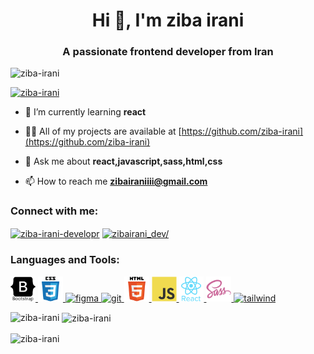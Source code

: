 <h1 align="center">Hi 👋, I'm ziba irani</h1>
<h3 align="center">A passionate frontend developer from Iran</h3>

<p align="left"> <img src="https://komarev.com/ghpvc/?username=ziba-irani&label=Profile%20views&color=0e75b6&style=flat" alt="ziba-irani" /> </p>

<p align="left"> <a href="https://github.com/ryo-ma/github-profile-trophy"><img src="https://github-profile-trophy.vercel.app/?username=ziba-irani" alt="ziba-irani" /></a> </p>

- 🌱 I’m currently learning **react**

- 👨‍💻 All of my projects are available at [https://github.com/ziba-irani](https://github.com/ziba-irani)

- 💬 Ask me about **react,javascript,sass,html,css**

- 📫 How to reach me **zibairaniiii@gmail.com**

<h3 align="left">Connect with me:</h3>
<p align="left">
<a href="https://linkedin.com/in/ziba-irani-developr" target="blank"><img align="center" src="https://raw.githubusercontent.com/rahuldkjain/github-profile-readme-generator/master/src/images/icons/Social/linked-in-alt.svg" alt="ziba-irani-developr" height="30" width="40" /></a>
<a href="https://instagram.com/zibairani_dev/" target="blank"><img align="center" src="https://raw.githubusercontent.com/rahuldkjain/github-profile-readme-generator/master/src/images/icons/Social/instagram.svg" alt="zibairani_dev/" height="30" width="40" /></a>
</p>

<h3 align="left">Languages and Tools:</h3>
<p align="left"> <a href="https://getbootstrap.com" target="_blank" rel="noreferrer"> <img src="https://raw.githubusercontent.com/devicons/devicon/master/icons/bootstrap/bootstrap-plain-wordmark.svg" alt="bootstrap" width="40" height="40"/> </a> <a href="https://www.w3schools.com/css/" target="_blank" rel="noreferrer"> <img src="https://raw.githubusercontent.com/devicons/devicon/master/icons/css3/css3-original-wordmark.svg" alt="css3" width="40" height="40"/> </a> <a href="https://www.figma.com/" target="_blank" rel="noreferrer"> <img src="https://www.vectorlogo.zone/logos/figma/figma-icon.svg" alt="figma" width="40" height="40"/> </a> <a href="https://git-scm.com/" target="_blank" rel="noreferrer"> <img src="https://www.vectorlogo.zone/logos/git-scm/git-scm-icon.svg" alt="git" width="40" height="40"/> </a> <a href="https://www.w3.org/html/" target="_blank" rel="noreferrer"> <img src="https://raw.githubusercontent.com/devicons/devicon/master/icons/html5/html5-original-wordmark.svg" alt="html5" width="40" height="40"/> </a> <a href="https://developer.mozilla.org/en-US/docs/Web/JavaScript" target="_blank" rel="noreferrer"> <img src="https://raw.githubusercontent.com/devicons/devicon/master/icons/javascript/javascript-original.svg" alt="javascript" width="40" height="40"/> </a> <a href="https://reactjs.org/" target="_blank" rel="noreferrer"> <img src="https://raw.githubusercontent.com/devicons/devicon/master/icons/react/react-original-wordmark.svg" alt="react" width="40" height="40"/> </a> <a href="https://sass-lang.com" target="_blank" rel="noreferrer"> <img src="https://raw.githubusercontent.com/devicons/devicon/master/icons/sass/sass-original.svg" alt="sass" width="40" height="40"/> </a> <a href="https://tailwindcss.com/" target="_blank" rel="noreferrer"> <img src="https://www.vectorlogo.zone/logos/tailwindcss/tailwindcss-icon.svg" alt="tailwind" width="40" height="40"/> </a> </p>

<p><img align="left" src="https://github-readme-stats.vercel.app/api/top-langs?username=ziba-irani&show_icons=true&locale=en&layout=compact" alt="ziba-irani" /></p>

<p>&nbsp;<img align="center" src="https://github-readme-stats.vercel.app/api?username=ziba-irani&show_icons=true&locale=en" alt="ziba-irani" /></p>

<p><img align="center" src="https://github-readme-streak-stats.herokuapp.com/?user=ziba-irani&" alt="ziba-irani" /></p>
